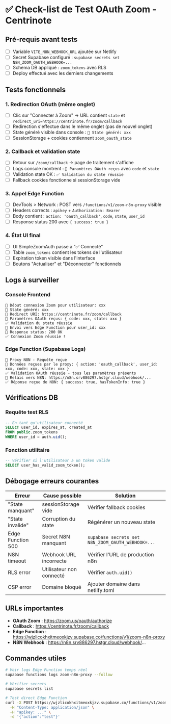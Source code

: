 # ✅ Check-list de Test OAuth Zoom - Centrinote

## Pré-requis avant tests
- [ ] Variable `VITE_N8N_WEBHOOK_URL` ajoutée sur Netlify
- [ ] Secret Supabase configuré : `supabase secrets set N8N_ZOOM_OAUTH_WEBHOOK=...`
- [ ] Schema DB appliqué : `zoom_tokens` avec RLS
- [ ] Deploy effectué avec les derniers changements

## Tests fonctionnels

### 1. Redirection OAuth (même onglet)
- [ ] Clic sur "Connecter à Zoom" → URL contient `state` et `redirect_uri=https://centrinote.fr/zoom/callback`
- [ ] Redirection s'effectue dans le même onglet (pas de nouvel onglet)
- [ ] State généré visible dans console : `🔐 State généré: xxx`
- [ ] SessionStorage + cookies contiennent `zoom_oauth_state`

### 2. Callback et validation state
- [ ] Retour sur `/zoom/callback` → page de traitement s'affiche
- [ ] Logs console montrent : `📝 Paramètres OAuth reçus` avec `code` et `state`
- [ ] Validation state OK : `✅ Validation du state réussie`
- [ ] Fallback cookies fonctionne si sessionStorage vide

### 3. Appel Edge Function
- [ ] DevTools > Network : POST vers `/functions/v1/zoom-n8n-proxy` visible
- [ ] Headers corrects : `apikey` + `Authorization: Bearer`
- [ ] Body contient : `action: 'oauth_callback'`, `code`, `state`, `user_id`
- [ ] Response status 200 avec `{ success: true }`

### 4. État UI final
- [ ] UI SimpleZoomAuth passe à "✅ Connecté"
- [ ] Table `zoom_tokens` contient les tokens de l'utilisateur
- [ ] Expiration token visible dans l'interface
- [ ] Boutons "Actualiser" et "Déconnecter" fonctionnels

## Logs à surveiller

### Console Frontend
```
🚀 Début connexion Zoom pour utilisateur: xxx
🔐 State généré: xxx
📍 Redirect URI: https://centrinote.fr/zoom/callback
📝 Paramètres OAuth reçus: { code: xxx, state: xxx }
✅ Validation du state réussie
🚀 Envoi vers Edge Function pour user_id: xxx
📡 Response status: 200 OK
✅ Connexion Zoom réussie !
```

### Edge Function (Supabase Logs)
```
🔄 Proxy N8N - Requête reçue
📝 Données reçues par le proxy: { action: 'oauth_callback', user_id: xxx, code: xxx, state: xxx }
✅ Validation OAuth réussie - tous les paramètres présents
🚀 Relais vers N8N: https://n8n.srv886297.hstgr.cloud/webhook/...
✅ Réponse reçue de N8N: { success: true, hasTokenInfo: true }
```

## Vérifications DB

### Requête test RLS
```sql
-- En tant qu'utilisateur connecté
SELECT user_id, expires_at, created_at 
FROM public.zoom_tokens 
WHERE user_id = auth.uid();
```

### Fonction utilitaire
```sql
-- Vérifier si l'utilisateur a un token valide
SELECT user_has_valid_zoom_token();
```

## Débogage erreurs courantes

| Erreur | Cause possible | Solution |
|--------|---------------|----------|
| "State manquant" | sessionStorage vide | Vérifier fallback cookies |
| "State invalide" | Corruption du state | Régénérer un nouveau state |
| Edge Function 500 | Secret N8N manquant | `supabase secrets set N8N_ZOOM_OAUTH_WEBHOOK=...` |
| N8N timeout | Webhook URL incorrecte | Vérifier l'URL de production n8n |
| RLS error | Utilisateur non connecté | Vérifier `auth.uid()` |
| CSP error | Domaine bloqué | Ajouter domaine dans netlify.toml |

## URLs importantes
- **OAuth Zoom** : https://zoom.us/oauth/authorize
- **Callback** : https://centrinote.fr/zoom/callback  
- **Edge Function** : https://wjzlicokhxitmeoxkjzv.supabase.co/functions/v1/zoom-n8n-proxy
- **N8N Webhook** : https://n8n.srv886297.hstgr.cloud/webhook/...

## Commandes utiles
```bash
# Voir logs Edge Function temps réel
supabase functions logs zoom-n8n-proxy --follow

# Vérifier secrets
supabase secrets list

# Test direct Edge Function
curl -X POST https://wjzlicokhxitmeoxkjzv.supabase.co/functions/v1/zoom-n8n-proxy \
  -H "Content-Type: application/json" \
  -H "apikey: ..." \
  -d '{"action":"test"}'
```